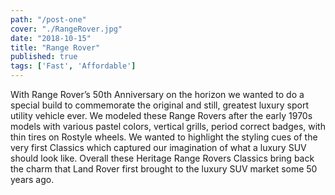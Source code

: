 ```yaml
---
path: "/post-one"
cover: "./RangeRover.jpg"
date: "2018-10-15"
title: "Range Rover"
published: true
tags: ['Fast', 'Affordable']
---
```

With Range Rover’s 50th Anniversary on the horizon we wanted to do a special build to commemorate the original and still, greatest luxury sport utility vehicle ever. We modeled these Range Rovers after the early 1970s models with various pastel colors, vertical grills, period correct badges, with thin tires on Rostyle wheels. We wanted to highlight the styling cues of the very first Classics which captured our imagination of what a luxury SUV should look like. Overall these Heritage Range Rovers Classics bring back the charm that Land Rover first brought to the luxury SUV market some 50 years ago.